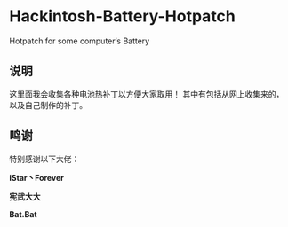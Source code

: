 # Hackintosh-Battery-Hotpatch
Hotpatch for some computer‘s Battery
## 说明

这里面我会收集各种电池热补丁以方便大家取用！
其中有包括从网上收集来的，以及自己制作的补丁。

## 鸣谢

特别感谢以下大佬：

**iStar丶Forever**

**宪武大大**

**Bat.Bat**
